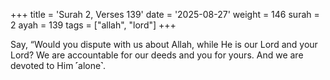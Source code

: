 +++
title = 'Surah 2, Verses 139'
date = '2025-08-27'
weight = 146
surah = 2
ayah = 139
tags = ["allah", "lord"]
+++

Say, “Would you dispute with us about Allah, while He is our Lord and your Lord? We are accountable for our deeds and you for yours. And we are devoted to Him ˹alone˺.